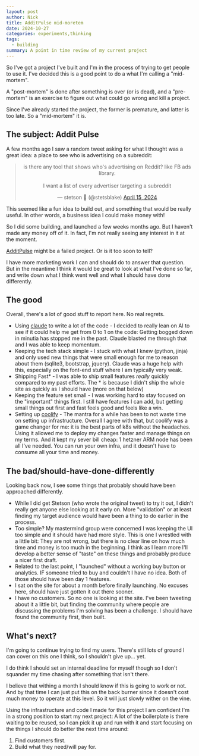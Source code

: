 ```yaml
---
layout: post
author: Nick
title: AdditPulse mid-moretem
date: 2024-10-27
categories: experiments,thinking
tags:
  - building
summary: A point in time review of my current project
---
```


So I've got a project I've built and I'm in the process of trying to get people to use it. I've decided this is a good point to do a what I'm calling a "mid-mortem".

A "post-mortem" is done after something is over (or is dead), and a "pre-mortem" is an exercise to figure out what could go wrong and kill a project.

Since I've already started the project, the former is premature, and latter is too late. So a "mid-mortem" it is.

## The subject: Addit Pulse
A few months ago I saw a random tweet asking for what I thought was a great idea: a place to see who is advertising on a subreddit:

<blockquote class="twitter-tweet" align=center><p lang="en" dir="ltr">is there any tool that shows who&#39;s advertising on Reddit? like FB ads library. <br><br>I want a list of every advertiser targeting a subreddit</p>&mdash; stetson 🤠 (@stetsblake) <a href="https://twitter.com/stetsblake/status/1779902015960678813?ref_src=twsrc%5Etfw">April 15, 2024</a></blockquote> <script async src="https://platform.twitter.com/widgets.js" charset="utf-8"></script>

This seemed like a fun idea to build out, and something that would be really useful. In other words, a business idea I could make money with!

So I did some building, and launched a few ~~weeks~~ months ago. But I haven't made any money off of it. In fact, I'm not really seeing any interest in it at the moment.

[AdditPulse](https://additpulse.com) might be a failed project. Or is it too soon to tell?

I have more marketing work I can and should do to answer that question. But in the meantime I think it would be great to look at what I've done so far, and write down what I think went well and what I should have done differently.

## The good
Overall, there's a lot of good stuff to report here. No real regrets.
- Using [claude](https://claude.ai/) to write a lot of the code - I decided to really lean on AI to see if it could help me get from 0 to 1 on the code: Getting bogged down in minutia has stopped me in the past. Claude blasted me through that and I was able to keep momentum. 
- Keeping the tech stack simple - I stuck with what I knew (python, jinja) and only used new things that were small enough for me to reason about them (sqlite3, bootstrap, jquery). Claude was a huge help with this, especially on the font-end stuff where I am typically very weak.
- Shipping Fast* - I was able to ship small features _really_ quickly compared to my past efforts. The * is because I didn't ship the whole site as quickly as I should have (more on that below)
- Keeping the feature set small - I was working hard to stay focused on the "important" things first. I still have features I can add, but getting small things out first and fast feels good and feels like a win.
- Setting up [coolify](https://coolify.io/) - The mantra for a while has been to not waste time on setting up infrastructure. Overall I agree with that, but coolify was a game changer for me: it is the best parts of k8s without the headaches. Using it allowed me to deploy my changes faster and manage things on my terms. And it kept my sever bill cheap: 1 hetzner ARM node has been all I've needed. You can run your own infra, and it doesn't have to consume all your time and money.
 
## The bad/should-have-done-differently
Looking back now, I see some things that probably should have been approached differently.
* While I did get Stetson (who wrote the original tweet) to try it out, I didn't really get anyone else looking at it early on. More "validation" or at least finding my target audience would have been a thing to do earlier in the process.
* Too simple? My mastermind group were concerned I was keeping the UI too simple and it should have had more style. This is one I wrestled with a little bit: They are not wrong, but there is no clear line on how much time and money is too much in the beginning. I think as I learn more I'll develop a better sense of "taste" on these things and probably produce a nicer first draft.
* Related to the last point, I "launched" without a working buy button or analytics. IF someone tried to buy and couldn't I have no idea. Both of those should have been day 1 features.
* I sat on the site for about a month before finally launching. No excuses here, should have just gotten it out there sooner.
* I have no customers. So no one is looking at the site. I've been tweeting about it a little bit, but finding the community where people are discussing the problems I'm solving has been a challenge. I should have found the community first, then built.

## What's next?
I'm going to continue trying to find my users. There's still lots of ground I can cover on this one I think, so I shouldn't give up... yet.

I do think I should set an internal deadline for myself though so I don't squander my time chasing after something that isn't there.

I believe that withing a month I should know if this is going to work or not. And by that time I can just put this on the back burner since it doesn't cost much money to operate at this level. So it will just slowly wither on the vine.

Using the infrastructure and code I made for this project I am confident I'm in a strong position to start my next project: A lot of the boilerplate is there waiting to be reused, so I can pick it up and run with it and start focusing on the things I should do better the next time around:

1. Find customers first.
2. Build what they need/will pay for.
